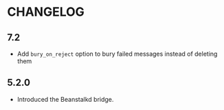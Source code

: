 CHANGELOG
=========

7.2
---

 * Add `bury_on_reject` option to bury failed messages instead of deleting them

5.2.0
-----

 * Introduced the Beanstalkd bridge.
